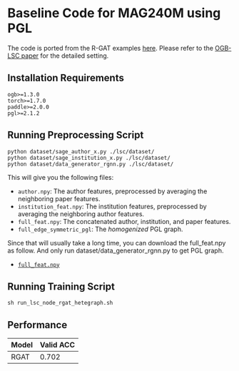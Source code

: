 # Baseline Code for MAG240M using PGL

The code is ported from the R-GAT examples [here](https://github.com/snap-stanford/ogb/tree/master/examples/lsc/mag240m). Please refer to the [OGB-LSC paper](https://arxiv.org/abs/2103.09430) for the detailed setting.

## Installation Requirements

```
ogb>=1.3.0
torch>=1.7.0
paddle>=2.0.0
pgl>=2.1.2
```

## Running Preprocessing Script

```
python dataset/sage_author_x.py ./lsc/dataset/
python dataset/sage_institution_x.py ./lsc/dataset/
python dataset/data_generator_rgnn.py ./lsc/dataset/
```

This will give you the following files:

* `author.npy`: The author features, preprocessed by averaging the neighboring paper features.
* `institution_feat.npy`: The institution features, preprocessed by averaging the neighboring author features.
* `full_feat.npy`: The concatenated author, institution, and paper features.
* `full_edge_symmetric_pgl`: The *homogenized* PGL graph.

Since that will usually take a long time, you can download the full_feat.npy as follow. And only run dataset/data_generator_rgnn.py to get PGL graph.

* [`full_feat.npy`](https://dgl-data.s3-accelerate.amazonaws.com/dataset/OGB-LSC/full_feat.npy)

## Running Training Script

```
sh run_lsc_node_rgat_hetegraph.sh
```

## Performance

| Model       |  Valid ACC | 
| ----------- | ---------------| 
| RGAT        | 0.702         | 
